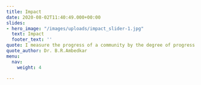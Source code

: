 ```yaml
---
title: Impact
date: 2020-08-02T11:40:49.000+00:00
slides:
- hero_image: "/images/uploads/impact_slider-1.jpg"
  text: Impact
  footer_text: ''
quote: I measure the progress of a community by the degree of progress which women have achieved.
quote_author: Dr. B.R.Ambedkar
menu:
  nav:
    weight: 4

---
```

